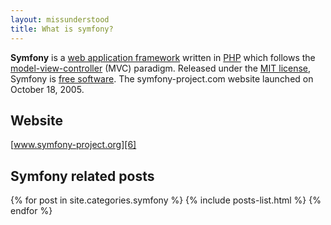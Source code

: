 ```yaml
---
layout: missunderstood
title: What is symfony?
---
```


**Symfony** is a [web application framework][1] written in [PHP][2] which follows the [model-view-controller][3] (MVC) paradigm. Released under the [MIT license][4], Symfony is [free software][5]. The symfony-project.com website launched on October 18, 2005.

## Website
[www.symfony-project.org][6]

## Symfony related posts
{% for post in site.categories.symfony %}
    {% include posts-list.html %}
{% endfor %}

[1]: http://en.wikipedia.org/wiki/Web_application_framework
[2]: http://en.wikipedia.org/wiki/PHP
[3]: http://en.wikipedia.org/wiki/Model-view-controller
[4]: http://en.wikipedia.org/wiki/MIT_license
[5]: http://en.wikipedia.org/wiki/Free_software
[6]: http://www.symfony-project.org/

